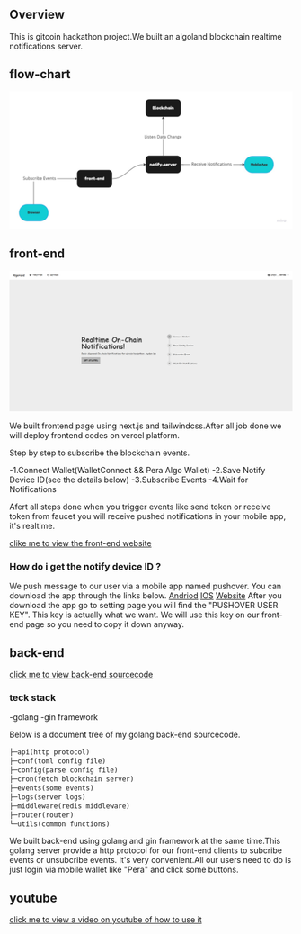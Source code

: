 ## Overview

This is gitcoin hackathon project.We built an algoland blockchain realtime notifications server.

## flow-chart

![alt Flowchart](public/Flowchart.jpg "Flowchart")

## front-end

![alt Flowchart](public/Frontend.png "Flowchart")

We built frontend page using next.js and tailwindcss.After all job done we will deploy frontend codes on vercel platform.

Step by step to subscribe the blockchain events.

-1.Connect Wallet(WalletConnect && Pera Algo Wallet)
-2.Save Notify Device ID(see the details below)
-3.Subscribe Events
-4.Wait for Notifications

Afert all steps done when you trigger events like send token or receive token from faucet you will receive pushed notifications in your mobile app, it's realtime.

[clike me to view the front-end website](https://realtime-notifications-frontend-7ml7r55hk-ayden-lee.vercel.app "subscribe")

### How do i get the notify device ID ?

We push message to our user via a mobile app named pushover.
You can download the app through the links below.
[Andriod](https://play.google.com/store/apps/details?id=net.superblock.pushover)
[IOS](https://apps.apple.com/us/app/pushover-notifications/id506088175?ls=1)
[Website](https://pushover.net/)
After you download the app go to setting page you will find the "PUSHOVER USER KEY".
This key is actually what we want.
We will use this key on our front-end page so you need to copy it down anyway.

## back-end

[click me to view back-end sourcecode](https://github.com/coffiasd/realtime-notifications-backend "sourcecode")

### teck stack

-golang
-gin framework

Below is a document tree of my golang back-end sourcecode.

```
├─api(http protocol)
├─conf(toml config file)
├─config(parse config file)
├─cron(fetch blockchain server)
├─events(some events)
├─logs(server logs)
├─middleware(redis middleware)
├─router(router)
└─utils(common functions)
```

We built back-end using golang and gin framework at the same time.This golang server provide a http protocol for our front-end clients to subcribe events or unsubcribe events.
It's very convenient.All our users need to do is just login via mobile wallet like "Pera" and click some buttons.

## youtube

[click me to view a video on youtube of how to use it](https://www.google.com "sourcecode")
